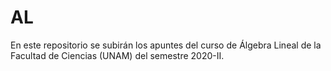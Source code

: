 # AL
En este repositorio se subirán los apuntes del curso de Álgebra Lineal de la Facultad de Ciencias (UNAM) del semestre 2020-II.
